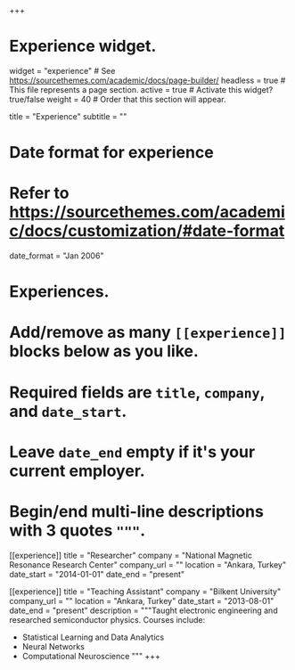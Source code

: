 +++
# Experience widget.
widget = "experience"  # See https://sourcethemes.com/academic/docs/page-builder/
headless = true  # This file represents a page section.
active = true  # Activate this widget? true/false
weight = 40  # Order that this section will appear.

title = "Experience"
subtitle = ""

# Date format for experience
#   Refer to https://sourcethemes.com/academic/docs/customization/#date-format
date_format = "Jan 2006"

# Experiences.
#   Add/remove as many `[[experience]]` blocks below as you like.
#   Required fields are `title`, `company`, and `date_start`.
#   Leave `date_end` empty if it's your current employer.
#   Begin/end multi-line descriptions with 3 quotes `"""`.
[[experience]]
  title = "Researcher"
  company = "National Magnetic Resonance Research Center"
  company_url = ""
  location = "Ankara, Turkey"
  date_start = "2014-01-01"
  date_end = "present"


[[experience]]
  title = "Teaching Assistant"
  company = "Bilkent University"
  company_url = ""
  location = "Ankara, Turkey"
  date_start = "2013-08-01"
  date_end = "present"
  description = """Taught electronic engineering and researched semiconductor physics.
  Courses include:
  
  * Statistical Learning and Data Analytics
  * Neural Networks
  * Computational Neuroscience
  """
+++
